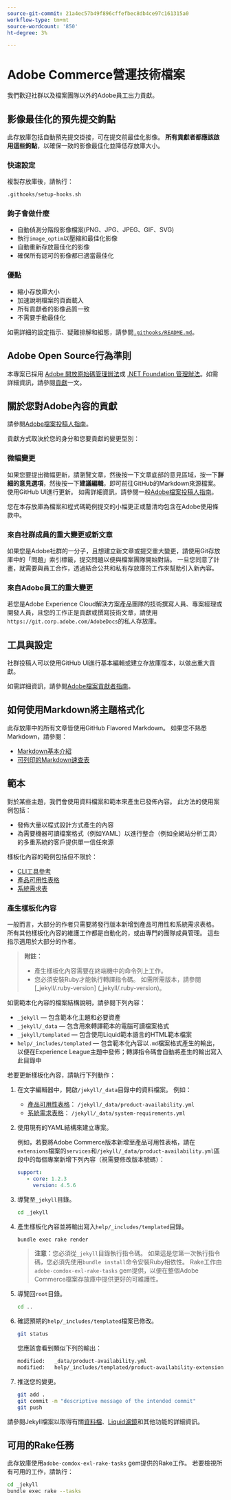 ```yaml
---
source-git-commit: 21a4ec57b49f896cffefbec8db4ce97c161315a0
workflow-type: tm+mt
source-wordcount: '850'
ht-degree: 3%

---
```

# Adobe Commerce營運技術檔案

我們歡迎社群以及檔案團隊以外的Adobe員工出力貢獻。

## 影像最佳化的預先提交鉤點

此存放庫包括自動預先提交掛接，可在提交前最佳化影像。 **所有貢獻者都應該啟用這些鉤點**，以確保一致的影像最佳化並降低存放庫大小。

### 快速設定

複製存放庫後，請執行：

```bash
.githooks/setup-hooks.sh
```

### 鉤子會做什麼

- 自動偵測分階段影像檔案(PNG、JPG、JPEG、GIF、SVG)
- 執行`image_optim`以壓縮和最佳化影像
- 自動重新存放最佳化的影像
- 確保所有認可的影像都已適當最佳化

### 優點

- 縮小存放庫大小
- 加速說明檔案的頁面載入
- 所有貢獻者的影像品質一致
- 不需要手動最佳化

如需詳細的設定指示、疑難排解和組態，請參閱[`.githooks/README.md`](.githooks/README.md)。

## Adobe Open Source行為準則

本專案已採用 [Adobe 開放原始碼管理辦法](code-of-conduct.md)或 [.NET Foundation 管理辦法](https://dotnetfoundation.org/code-of-conduct)。如需詳細資訊，請參閱[貢獻](contributing.md)一文。

## 關於您對Adobe內容的貢獻

請參閱[Adobe檔案投稿人指南](https://experienceleague.adobe.com/docs/contributor/contributor-guide/introduction.html?lang=zh-Hant)。

貢獻方式取決於您的身分和您要貢獻的變更型別：

### 微幅變更

如果您要提出微幅更新，請瀏覽文章，然後按一下文章底部的意見區域，按一下&#x200B;**詳細的意見選項**，然後按一下&#x200B;**建議編輯**，即可前往GitHub的Markdown來源檔案。 使用GitHub UI進行更新。 如需詳細資訊，請參閱一般[Adobe檔案投稿人指南](https://experienceleague.adobe.com/docs/contributor/contributor-guide/introduction.html?lang=zh-Hant)。

您在本存放庫為檔案和程式碼範例提交的小幅更正或釐清均包含在Adobe使用條款中。

### 來自社群成員的重大變更或新文章

如果您是Adobe社群的一分子，且想建立新文章或提交重大變更，請使用Git存放庫中的「問題」索引標籤，提交問題以便與檔案團隊開始對話。 一旦您同意了計畫，就需要與員工合作，透過結合公共和私有存放庫的工作來幫助引入新內容。

### 來自Adobe員工的重大變更

若您是Adobe Experience Cloud解決方案產品團隊的技術撰寫人員、專案經理或開發人員，且您的工作正是貢獻或撰寫技術文章，請使用`https://git.corp.adobe.com/AdobeDocs`的私人存放庫。

<!--Employees from other parts of the Adobe world should use the public repo for minor updates.-->

## 工具與設定

社群投稿人可以使用GitHub UI進行基本編輯或建立存放庫復本，以做出重大貢獻。

如需詳細資訊，請參閱[Adobe檔案貢獻者指南](https://experienceleague.adobe.com/docs/contributor/contributor-guide/introduction.html?lang=zh-Hant)。

## 如何使用Markdown將主題格式化

此存放庫中的所有文章皆使用GitHub Flavored Markdown。 如果您不熟悉Markdown，請參閱：

- [Markdown基本介紹](https://help.github.com/articles/getting-started-with-writing-and-formatting-on-github/)
- [可列印的Markdown速查表](https://guides.github.com/pdfs/markdown-cheatsheet-online.pdf)

## 範本

對於某些主題，我們會使用資料檔案和範本來產生已發佈內容。 此方法的使用案例包括：

- 發佈大量以程式設計方式產生的內容
- 為需要機器可讀檔案格式（例如YAML）以進行整合（例如全網站分析工具）的多重系統的客戶提供單一信任來源

樣板化內容的範例包括但不限於：

- [CLI工具參考](https://experienceleague.adobe.com/docs/commerce-operations/reference/commerce-on-premises.html)
- [產品可用性表格](https://experienceleague.adobe.com/docs/commerce-operations/release/product-availability.html?lang=zh-Hant)
- [系統需求表](https://experienceleague.adobe.com/docs/commerce-operations/installation-guide/system-requirements.html?lang=zh-Hant)

### 產生樣板化內容

一般而言，大部分的作者只需要將發行版本新增到產品可用性和系統需求表格。 所有其他樣板化內容的維護工作都是自動化的，或由專門的團隊成員管理。 這些指示適用於大部分的作者。

>**附註：**
>
>- 產生樣板化內容需要在終端機中的命令列上工作。
>- 您必須安裝Ruby才能執行轉譯指令碼。 如需所需版本，請參閱[_jekyll/.ruby-version] (_jekyll/.ruby-version)。

如需範本化內容的檔案結構說明，請參閱下列內容：

- `_jekyll` — 包含範本化主題和必要資產
- `_jekyll/_data` — 包含用來轉譯範本的電腦可讀檔案格式
- `_jekyll/templated` — 包含使用Liquid範本語言的HTML範本檔案
- `help/_includes/templated` — 包含範本化內容以`.md`檔案格式產生的輸出，以便在Experience League主題中發佈；轉譯指令碼會自動將產生的輸出寫入此目錄中

若要更新樣板化內容，請執行下列動作：

1. 在文字編輯器中，開啟`/jekyll/_data`目錄中的資料檔案。 例如：

   - [產品可用性表格](https://experienceleague.adobe.com/docs/commerce-operations/release/product-availability.html?lang=zh-Hant)： `/jekyll/_data/product-availability.yml`
   - [系統需求表格](https://experienceleague.adobe.com/docs/commerce-operations/installation-guide/system-requirements.html?lang=zh-Hant)： `/jekyll/_data/system-requirements.yml`

1. 使用現有的YAML結構來建立專案。

   例如，若要將Adobe Commerce版本新增至產品可用性表格，請在`extensions`檔案的`services`和`/jekyll/_data/product-availability.yml`區段中的每個專案新增下列內容（視需要修改版本號碼）：

   ```yaml
   support:
      - core: 1.2.3
        version: 4.5.6
   ```

1. 導覽至`_jekyll`目錄。

   ```bash
   cd _jekyll
   ```

1. 產生樣板化內容並將輸出寫入`help/_includes/templated`目錄。

   ```bash
   bundle exec rake render
   ```

   >**注意：**&#x200B;您必須從`_jekyll`目錄執行指令碼。 如果這是您第一次執行指令碼，您必須先使用`bundle install`命令安裝Ruby相依性。 Rake工作由`adobe-comdox-exl-rake-tasks` gem提供，以便在整個Adobe Commerce檔案存放庫中提供更好的可維護性。

1. 導覽回`root`目錄。

   ```bash
   cd ..
   ```

1. 確認預期的`help/_includes/templated`檔案已修改。

   ```bash
   git status
   ```

   您應該會看到類似下列的輸出：

   ```bash
   modified:   _data/product-availability.yml
   modified:   help/_includes/templated/product-availability-extensions.md
   ```

1. 推送您的變更。

   ```bash
   git add .
   git commit -m "descriptive message of the intended commit"
   git push
   ```

請參閱Jekyll檔案以取得有關[資料檔](https://jekyllrb.com/docs/datafiles)、[Liquid濾鏡](https://jekyllrb.com/docs/liquid/filters/)和其他功能的詳細資訊。

## 可用的Rake任務

此存放庫使用`adobe-comdox-exl-rake-tasks` gem提供的Rake工作。 若要檢視所有可用的工作，請執行：

```bash
cd _jekyll
bundle exec rake --tasks
```
